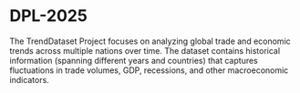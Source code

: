 # DPL-2025
The TrendDataset Project focuses on analyzing global trade and economic trends across multiple nations over time. The dataset contains historical information (spanning different years and countries) that captures fluctuations in trade volumes, GDP, recessions, and other macroeconomic indicators.

